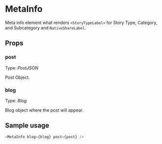 # MetaInfo

Meta info element what renders `<StoryTypeLabel>` for Story Type, Category, and Subcategory and `NativeShareLabel`.

<!-- STORY -->

## Props

### post

Type: _PostJSON_

Post Object.

### blog

Type: _Blog_

Blog object where the post will appear.

## Sample usage

```javascript
<MetaInfo blog={blog} post={post} />
```
